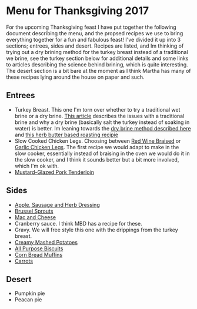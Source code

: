 # Menu for Thanksgiving 2017

For the upcoming Thanksgiving feast I have put together the following document describing the menu, and the propsed recipes we use to bring everything together for a fun and fabulous feast! I've divided it up into 3 sections; entrees, sides and desert. Recipes are listed, and Im thinking of trying out a dry brining method for the turkey breast instead of a traditional we brine, see the turkey section below for additional details and some links to articles describing the science behind brining, which is quite interesting. The desert section is a bit bare at the moment as I think Martha has many of these recipes lying around the house on paper and such. 

## Entrees

* Turkey Breast. This one I'm torn over whether to try a traditional wet brine or a dry brine. [This article](http://www.seriouseats.com/2012/11/the-food-lab-the-truth-about-brining-turkey-thanksgiving.html) describes the issues with a traditional brine and why a dry brine (basically salt the turkey instead of soaking in water) is better. Im leaning towards the [dry brine method described here](http://www.seriouseats.com/2014/11/quick-and-dirty-guide-to-brining-turkey-chicken-thanksgiving.html) and [this herb butter based roasting recipie](http://www.seriouseats.com/recipes/2014/11/herb-butter-rubbed-crisp-skinned-butterflied-spatchcock-roast-turkey-thanksgiving-recipe.html)
* Slow Cooked Chicken Legs. Choosing between [Red Wine Braised](http://www.seriouseats.com/recipes/2013/11/red-wine-braised-turkey-legs.html) or [Garlic Chicken Legs](https://blog.paleohacks.com/slow-cooker-chicken-drumsticks/). The first recipe we would adapt to make in the slow cooker, essentially instead of braising in the oven we would do it in the slow cooker, and I think it sounds better but a bit more involved, which I'm ok with.
* [Mustard-Glazed Pork Tenderloin](https://cooking.nytimes.com/recipes/10080-mustard-glazed-pork-tenderloin?utm_source=sharetools&utm_medium=email&utm_campaign=website)

## Sides

* [Apple, Sausage and Herb Dressing](http://www.foodnetwork.com/recipes/ina-garten/sausage-and-herb-stuffing-recipe-1943434)
* [Brussel Sprouts](https://www.slenderkitchen.com/recipe/crispy-balsamic-brussel-sprouts)
* [Mac and Cheese](https://www.saveur.com/article/Recipes/Artisanal-Macaroni-and-Cheese)
* Cranberry sauce. I think MBD has a recipe for these.
* Gravy. We will free style this one with the drippings from the turkey breast.
* [Creamy Mashed Potatoes](https://www.bonappetit.com/recipe/ultra-creamy-mashed-potatoes)
* [All Purpose Biscuits](https://cooking.nytimes.com/recipes/1013741-all-purpose-biscuits)
* [Corn Bread Muffins](https://cooking.nytimes.com/recipes/1013497-savory-cornbread-muffins-with-jalapenos-and-corn?utm_source=sharetools&utm_medium=email&utm_campaign=website)
* [Carrots](https://www.bonappetit.com/recipe/harissa-and-maple-roasted-carrots)

## Desert

* Pumpkin pie
* Peacan pie
